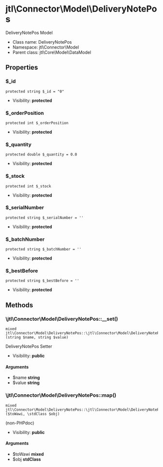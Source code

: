 jtl\Connector\Model\DeliveryNotePos
===============

DeliveryNotePos Model




* Class name: DeliveryNotePos
* Namespace: jtl\Connector\Model
* Parent class: jtl\Core\Model\DataModel





Properties
----------


### $_id

```
protected string $_id = "0"
```





* Visibility: **protected**


### $_orderPosition

```
protected int $_orderPosition
```





* Visibility: **protected**


### $_quantity

```
protected double $_quantity = 0.0
```





* Visibility: **protected**


### $_stock

```
protected int $_stock
```





* Visibility: **protected**


### $_serialNumber

```
protected string $_serialNumber = ''
```





* Visibility: **protected**


### $_batchNumber

```
protected string $_batchNumber = ''
```





* Visibility: **protected**


### $_bestBefore

```
protected string $_bestBefore = ''
```





* Visibility: **protected**


Methods
-------


### \jtl\Connector\Model\DeliveryNotePos::__set()

```
mixed jtl\Connector\Model\DeliveryNotePos::\jtl\Connector\Model\DeliveryNotePos::__set()(string $name, string $value)
```

DeliveryNotePos Setter



* Visibility: **public**

#### Arguments

* $name **string**
* $value **string**



### \jtl\Connector\Model\DeliveryNotePos::map()

```
mixed jtl\Connector\Model\DeliveryNotePos::\jtl\Connector\Model\DeliveryNotePos::map()($toWawi, \stdClass $obj)
```

(non-PHPdoc)



* Visibility: **public**

#### Arguments

* $toWawi **mixed**
* $obj **stdClass**


